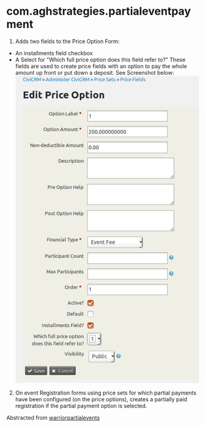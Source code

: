 # com.aghstrategies.partialeventpayment

1. Adds two fields to the Price Option Form:
 - An installments field checkbox
 - A Select for "Which full price option does this field refer to?"  These fields are used to create price fields with an option to pay the whole amount up front or put down a deposit. See Screenshot below:  
![Screenshot of Price Option custom fields](./images/installmentsField.png)  

2. On event Registration forms using price sets for which partial payments have been configured (on the price options), creates a partially paid registration if the partial payment option is selected.

Abstracted from [warriorpartialevents](https://git.aghstrategies.com/clients/weekend-warriors/warriorpartialevents)
